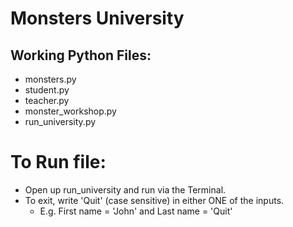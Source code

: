 # Monsters University

## Working Python Files:
- monsters.py
- student.py
- teacher.py
- monster_workshop.py
- run_university.py

# To Run file:
- Open up run_university and run via the Terminal.
- To exit, write 'Quit' (case sensitive) in either ONE of the inputs.
    - E.g. First name = 'John' and Last name = 'Quit'